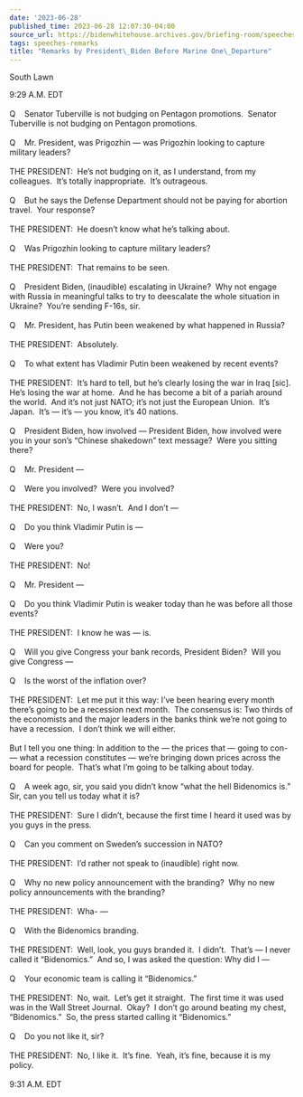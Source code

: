```yaml
---
date: '2023-06-28'
published_time: 2023-06-28 12:07:30-04:00
source_url: https://bidenwhitehouse.archives.gov/briefing-room/speeches-remarks/2023/06/28/remarks-by-president-biden-before-marine-one-departure-38/
tags: speeches-remarks
title: "Remarks by President\_Biden Before Marine One\_Departure"
---
```

 
South Lawn

9:29 A.M. EDT  
   
Q    Senator Tuberville is not budging on Pentagon promotions.  Senator
Tuberville is not budging on Pentagon promotions.  
   
Q    Mr. President, was Prigozhin — was Prigozhin looking to capture
military leaders?  
   
THE PRESIDENT:  He’s not budging on it, as I understand, from my
colleagues.  It’s totally inappropriate.  It’s outrageous.  
   
Q    But he says the Defense Department should not be paying for
abortion travel.  Your response?  
   
THE PRESIDENT:  He doesn’t know what he’s talking about.   
   
Q    Was Prigozhin looking to capture military leaders?  
   
THE PRESIDENT:  That remains to be seen.  
   
Q    President Biden, (inaudible) escalating in Ukraine?  Why not engage
with Russia in meaningful talks to try to deescalate the whole situation
in Ukraine?  You’re sending F-16s, sir.  
   
Q    Mr. President, has Putin been weakened by what happened in
Russia?  
   
THE PRESIDENT:  Absolutely.  
   
Q    To what extent has Vladimir Putin been weakened by recent events?  
   
THE PRESIDENT:  It’s hard to tell, but he’s clearly losing the war in
Iraq \[sic\].  He’s losing the war at home.  And he has become a bit of
a pariah around the world.  And it’s not just NATO; it’s not just the
European Union.  It’s Japan.  It’s — it’s — you know, it’s 40 nations.  
   
Q    President Biden, how involved — President Biden, how involved were
you in your son’s “Chinese shakedown” text message?  Were you sitting
there?   
   
Q    Mr. President —  
   
Q    Were you involved?  Were you involved?  
   
THE PRESIDENT:  No, I wasn’t.  And I don’t —  
   
Q    Do you think Vladimir Putin is —  
   
Q    Were you?  
   
THE PRESIDENT:  No!  
   
Q    Mr. President —  
   
Q    Do you think Vladimir Putin is weaker today than he was before all
those events?  
   
THE PRESIDENT:  I know he was — is.  
   
Q    Will you give Congress your bank records, President Biden?  Will
you give Congress —  
   
Q    Is the worst of the inflation over?  
   
THE PRESIDENT:  Let me put it this way: I’ve been hearing every month
there’s going to be a recession next month.  The consensus is: Two
thirds of the economists and the major leaders in the banks think we’re
not going to have a recession.  I don’t think we will either.   
   
But I tell you one thing: In addition to the — the prices that — going
to con- — what a recession constitutes — we’re bringing down prices
across the board for people.  That’s what I’m going to be talking about
today.  
   
Q    A week ago, sir, you said you didn’t know “what the hell Bidenomics
is.”  Sir, can you tell us today what it is?  
   
THE PRESIDENT:  Sure I didn’t, because the first time I heard it used
was by you guys in the press.  
   
Q    Can you comment on Sweden’s succession in NATO?  
   
THE PRESIDENT:  I’d rather not speak to (inaudible) right now.  
   
Q    Why no new policy announcement with the branding?  Why no new
policy announcements with the branding?  
   
THE PRESIDENT:  Wha- —  
   
Q    With the Bidenomics branding.  
   
THE PRESIDENT:  Well, look, you guys branded it.  I didn’t.  That’s — I
never called it “Bidenomics.”  And so, I was asked the question: Why did
I —  
   
Q    Your economic team is calling it “Bidenomics.”  
   
THE PRESIDENT:  No, wait.  Let’s get it straight.  The first time it was
used was in the Wall Street Journal.  Okay?  I don’t go around beating
my chest, “Bidenomics.”  So, the press started calling it
“Bidenomics.”  
   
Q    Do you not like it, sir?  
   
THE PRESIDENT:  No, I like it.  It’s fine.  Yeah, it’s fine, because it
is my policy.  
   
9:31 A.M. EDT  
 
